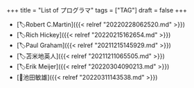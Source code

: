 +++
title = "List of プログラマ"
tags = ["TAG"]
draft = false
+++

-   [🏷Robert C.Martin]({{< relref "20220228062520.md" >}})
-   [🏷Rich Hickey]({{< relref "20220215162654.md" >}})
-   [🏷Paul Graham]({{< relref "20211215145929.md" >}})
-   [🏷苫米地英人]({{< relref "20211211065505.md" >}})
-   [🏷Erik Meijer]({{< relref "20220304090213.md" >}})
-   [📝池田敏雄]({{< relref "20220311143538.md" >}})

